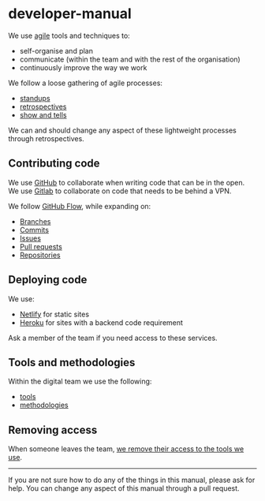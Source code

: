 # developer-manual

We use [agile](https://en.wikipedia.org/wiki/Agile_software_development) tools and techniques to:

* self-organise and plan
* communicate (within the team and with the rest of the organisation)
* continuously improve the way we work

We follow a loose gathering of agile processes:

* [standups](standup.md)
* [retrospectives](retrospective.md)
* [show and tells](show_and_tell.md)

We can and should change any aspect of these lightweight processes through retrospectives.

## Contributing code

We use [GitHub](https://github.com/) to collaborate when writing code that can be in the open. We use [Gitlab](http://code.snook) to collaborate on code that needs to be behind a VPN.

We follow [GitHub Flow](https://guides.github.com/introduction/flow/), while expanding on:

* [Branches](branches.md)
* [Commits](commits.md)
* [Issues](issues.md)
* [Pull requests](pull-requests.md)
* [Repositories](repositories.md)

## Deploying code

We use:

* [Netlify](https://www.netlify.com/) for static sites
* [Heroku](https://heroku.com) for sites with a backend code requirement

Ask a member of the team if you need access to these services.

## Tools and methodologies

Within the digital team we use the following:

* [tools](tools.md)
* [methodologies](methodologies.md)

## Removing access

When someone leaves the team, [we remove their access to the tools we use](removing_access.md).

---

If you are not sure how to do any of the things in this manual, please ask for help. You can change any aspect of this manual through a pull request.
